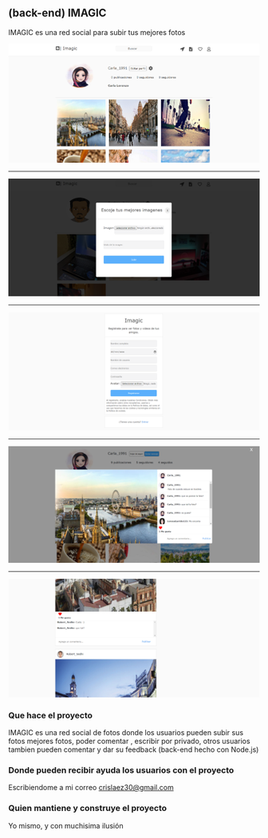 ## (back-end) IMAGIC

IMAGIC es una red social para subir tus mejores fotos

<img src="https://github.com/crislaez/Front-End_Imagic/blob/master/src/Img/foto_proyecto.PNG" />
<hr>
<img src="https://github.com/crislaez/Front-End_Imagic/blob/master/src/Img/foto_proyecto_2.PNG" />
<hr>
<img src="https://github.com/crislaez/Front-End_Imagic/blob/master/src/Img/foto_proyecto_3.PNG" />
<hr>
<img src="https://github.com/crislaez/Front-End_Imagic/blob/master/src/Img/foto_proyecto_4.PNG" />
<hr>
<img src="https://github.com/crislaez/Front-End_Imagic/blob/master/src/Img/foto_proyecto_5.PNG" />

### Que hace el proyecto

IMAGIC es una red social de fotos donde los usuarios pueden subir sus fotos mejores fotos, poder comentar
, escribir por privado, otros usuarios tambien pueden comentar y dar su feedback (back-end hecho con Node.js)
 
### Donde pueden recibir ayuda los usuarios con el proyecto
 
Escribiendome a mi correo crislaez30@gmail.com

### Quien mantiene y construye el proyecto

Yo mismo, y con muchisima ilusión
